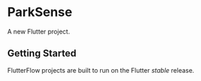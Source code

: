 # ParkSense

A new Flutter project.

## Getting Started

FlutterFlow projects are built to run on the Flutter _stable_ release.
